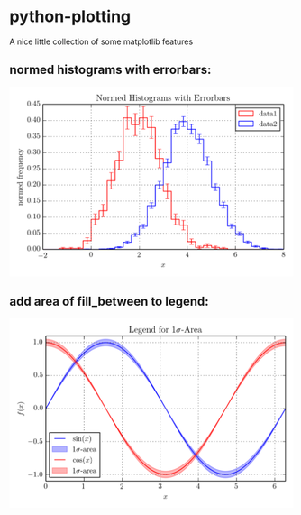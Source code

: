 python-plotting
===============

A nice little collection of some matplotlib features

## normed histograms with errorbars:
![alt text](https://raw.githubusercontent.com/MaxNoe/python-plotting/master/images/normed_histogram_with_errorbars.png "normed histogram with errorbars")


## add area of fill_between to legend:
![alt text](https://raw.githubusercontent.com/MaxNoe/python-plotting/master/images/legend_fill_between.png "fill_between in legend")
